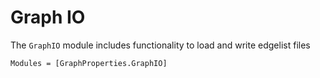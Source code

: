 # Graph IO

The `GraphIO` module includes functionality to load and write edgelist files

```@autodocs
Modules = [GraphProperties.GraphIO]
```